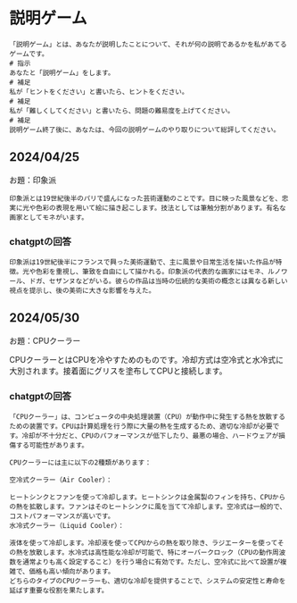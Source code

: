 # 説明ゲーム

```
「説明ゲーム」とは、あなたが説明したことについて、それが何の説明であるかを私があてるゲームです。
# 指示
あなたと「説明ゲーム」をします。
# 補足 
私が「ヒントをください」と書いたら、ヒントをください。
# 補足
私が「難しくしてください」と書いたら、問題の難易度を上げてください。
# 補足
説明ゲーム終了後に、あなたは、今回の説明ゲームのやり取りについて総評してください。
```

## 2024/04/25
お題：印象派

```
印象派とは19世紀後半のパリで盛んになった芸術運動のことです。目に映った風景などを、忠実に光や色彩の表現を用いて絵に描き起こします。技法としては筆触分割があります。有名な画家としてモネがいます。
```

### chatgptの回答
```
印象派は19世紀後半にフランスで興った美術運動で、主に風景や日常生活を描いた作品が特徴。光や色彩を重視し、筆致を自由にして描かれる。印象派の代表的な画家にはモネ、ルノワール、ドガ、セザンヌなどがいる。彼らの作品は当時の伝統的な美術の概念とは異なる新しい視点を提示し、後の美術に大きな影響を与えた。
```

## 2024/05/30
お題：CPUクーラー

CPUクーラーとはCPUを冷やすためのものです。冷却方式は空冷式と水冷式に大別されます。接着面にグリスを塗布してCPUと接続します。

### chatgptの回答

```
「CPUクーラー」は、コンピュータの中央処理装置（CPU）が動作中に発生する熱を放散するための装置です。CPUは計算処理を行う際に大量の熱を生成するため、適切な冷却が必要です。冷却が不十分だと、CPUのパフォーマンスが低下したり、最悪の場合、ハードウェアが損傷する可能性があります。

CPUクーラーには主に以下の2種類があります：

空冷式クーラー（Air Cooler）：

ヒートシンクとファンを使って冷却します。ヒートシンクは金属製のフィンを持ち、CPUからの熱を拡散します。ファンはそのヒートシンクに風を当てて冷却します。空冷式は一般的で、コストパフォーマンスが高いです。
水冷式クーラー（Liquid Cooler）：

液体を使って冷却します。冷却液を使ってCPUからの熱を取り除き、ラジエーターを使ってその熱を放散します。水冷式は高性能な冷却が可能で、特にオーバークロック（CPUの動作周波数を通常よりも高く設定すること）を行う場合に有効です。ただし、空冷式に比べて設置が複雑で、価格も高い傾向があります。
どちらのタイプのCPUクーラーも、適切な冷却を提供することで、システムの安定性と寿命を延ばす重要な役割を果たします。
```
